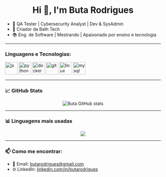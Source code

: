 <h1 align="center">Hi 👋, I'm Buta Rodrigues</h1>

- 💼 QA Tester | Cybersecurity Analyst | Dev & SysAdmin
- 🚀 Criador da Bath Tech
- 📚 Eng. de Software | Mestrando | Apaixonado por ensino e tecnologia

---

<h3 align="left">Linguagens e Tecnologias:</h3>
<p align="left">
  <img src="https://cdn.jsdelivr.net/gh/devicons/devicon/icons/javascript/javascript-original.svg" alt="js" width="40" height="40"/>
  <img src="https://cdn.jsdelivr.net/gh/devicons/devicon/icons/python/python-original.svg" alt="python" width="40" height="40"/>
  <img src="https://cdn.jsdelivr.net/gh/devicons/devicon/icons/docker/docker-original.svg" alt="docker" width="40" height="40"/>
  <img src="https://cdn.jsdelivr.net/gh/devicons/devicon/icons/git/git-original.svg" alt="git" width="40" height="40"/>
  <img src="https://cdn.jsdelivr.net/gh/devicons/devicon/icons/linux/linux-original.svg" alt="linux" width="40" height="40"/>
  <img src="https://cdn.jsdelivr.net/gh/devicons/devicon/icons/mysql/mysql-original.svg" alt="mysql" width="40" height="40"/>
</p>

---

### 📈 GitHub Stats
<p align="center">
  <img src="https://github-readme-stats.vercel.app/api?username=butarodrigues&show_icons=true&theme=tokyonight" alt="Buta GitHub stats"/>
</p>

---

### 📊 Linguagens mais usadas
<p align="center">
  <img src="https://github-readme-stats.vercel.app/api/top-langs/?username=butarodrigues&layout=compact&theme=tokyonight"/>
</p>

---

### 📫 Como me encontrar:
- 📧 Email: butarodrigues@gmail.com
- 🌐 LinkedIn: [linkedin.com/in/butarodrigues](https://linkedin.com/in/butarodrigues)

